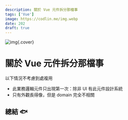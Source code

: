 ```yaml
---
description: 關於 Vue 元件拆分那檔事
tags: ['Vue']
image: https://codlin.me/img.webp
date: 202
draft: true
---
```


![img](/img.webp){.cover}

# 關於 Vue 元件拆分那檔事

以下情況不考慮到處複用

- 此業務邏輯元件只出現第一次：除非 UI 有此元件設計系統
- 只有外觀長得像，但是 domain 完全不相關

## 總結 🐟

